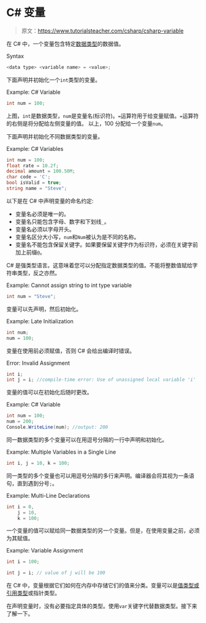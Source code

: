# C# 变量

> 原文：<https://www.tutorialsteacher.com/csharp/csharp-variable>

在 C# 中，一个变量包含特定[数据类型](/csharp/csharp-data-types)的数据值。

Syntax

```cs
<data type> <variable name> = <value>;

```

下面声明并初始化一个`int`类型的变量。

Example: C# Variable

```cs
int num = 100; 
```

上图，`int`是数据类型，`num`是变量名(标识符)。`=`运算符用于给变量赋值。`=`运算符的右侧是将分配给左侧变量的值。 以上，100 分配给一个变量`num`。

下面声明并初始化不同数据类型的变量。

Example: C# Variables

```cs
int num = 100;
float rate = 10.2f;
decimal amount = 100.50M;
char code = 'C';
bool isValid = true;
string name = "Steve"; 
```

以下是在 C# 中声明变量的命名约定:

*   变量名必须是唯一的。
*   变量名只能包含字母、数字和下划线`_`。
*   变量名必须以字母开头。
*   变量名区分大小写，`num`和`Num`被认为是不同的名称。
*   变量名不能包含保留关键字。如果要保留关键字作为标识符，必须在关键字前加上前缀`@`。

C# 是强类型语言。这意味着您可以分配指定数据类型的值。不能将整数值赋给字符串类型，反之亦然。

Example: Cannot assign string to int type variable

```cs
int num = "Steve"; 
```

变量可以先声明，然后初始化。

Example: Late Initialization

```cs
int num;
num = 100; 
```

变量在使用前必须赋值，否则 C# 会给出编译时错误。

Error: Invalid Assignment

```cs
int i;
int j = i; //compile-time error: Use of unassigned local variable 'i' 
```

变量的值可以在初始化后随时更改。

Example: C# Variable

```cs
int num = 100;
num = 200;
Console.WriteLine(num); //output: 200 
```

同一数据类型的多个变量可以在用逗号分隔的一行中声明和初始化。

Example: Multiple Variables in a Single Line

```cs
int i, j = 10, k = 100; 
```

同一类型的多个变量也可以用逗号分隔的多行来声明。编译器会将其视为一条语句，直到遇到分号`;`。

Example: Multi-Line Declarations

```cs
int i = 0, 
    j = 10, 
    k = 100; 
```

一个变量的值可以赋给同一数据类型的另一个变量。但是，在使用变量之前，必须为其赋值。

Example: Variable Assignment

```cs
int i = 100;

int j = i; // value of j will be 100 
```

在 C# 中，变量根据它们如何在内存中存储它们的值来分类。变量可以是[值类型或引用类型](/csharp/csharp-value-type-and-reference-type)或指针类型。

在声明变量时，没有必要指定具体的类型。使用`var`关键字代替数据类型。接下来了解一下。